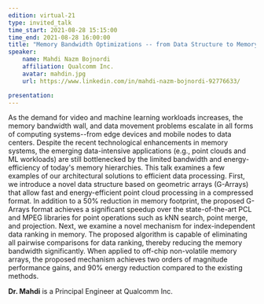 ```yaml
---
edition: virtual-21
type: invited_talk
time_start: 2021-08-28 15:15:00
time_end: 2021-08-28 16:00:00
title: "Memory Bandwidth Optimizations -- from Data Structure to Memory Array"
speaker:
    name: Mahdi Nazm Bojnordi 
    affiliation: Qualcomm Inc.
    avatar: mahdin.jpg 
    url: https://www.linkedin.com/in/mahdi-nazm-bojnordi-92776633/

presentation: 
---
```

As the demand for video and machine learning workloads increases, the memory bandwidth wall, and data movement problems escalate in all forms of computing systems--from edge devices and mobile nodes to data centers. Despite the recent technological enhancements in memory systems, the emerging data-intensive applications (e.g., point clouds and ML workloads) are still bottlenecked by the limited bandwidth and energy-efficiency of today's memory hierarchies. This talk examines a few examples of our architectural solutions to efficient data processing. First, we introduce a novel data structure based on geometric arrays (G-Arrays) that allow fast and energy-efficient point cloud processing in a compressed format. In addition to a 50% reduction in memory footprint, the proposed G-Arrays format achieves a significant speedup over the state-of-the-art PCL and MPEG libraries for point operations such as kNN search, point merge, and projection. Next, we examine a novel mechanism for index-independent data ranking in memory. The proposed algorithm is capable of eliminating all pairwise comparisons for data ranking, thereby reducing the memory bandwidth significantly. When applied to off-chip non-volatile memory arrays, the proposed mechanism achieves two orders of magnitude performance gains, and 90% energy reduction compared to the existing methods.

**Dr. Mahdi** is a Principal Engineer at Qualcomm Inc.

